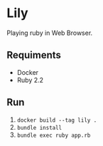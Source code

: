 Lily
====
Playing ruby in Web Browser.

Requiments
----------
* Docker
* Ruby 2.2

Run
---
1. `docker build --tag lily .`
2. `bundle install`
3. `bundle exec ruby app.rb`
